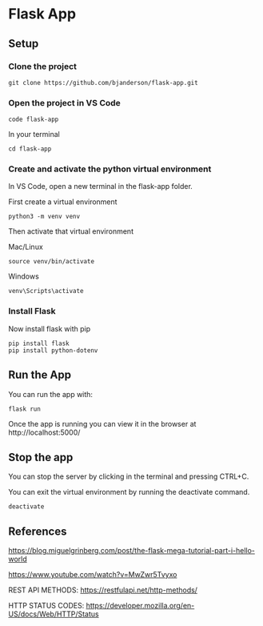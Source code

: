# Flask App

## Setup


### Clone the project

    git clone https://github.com/bjanderson/flask-app.git

### Open the project in VS Code

    code flask-app

In your terminal

    cd flask-app

### Create and activate the python virtual environment
In VS Code, open a new terminal in the flask-app folder.

First create a virtual environment

    python3 -m venv venv

Then activate that virtual environment

Mac/Linux

    source venv/bin/activate

Windows

    venv\Scripts\activate

### Install Flask
Now install flask with pip

    pip install flask
    pip install python-dotenv

## Run the App
You can run the app with:

    flask run

Once the app is running you can view it in the browser at
http://localhost:5000/

## Stop the app
You can stop the server by clicking in the terminal and pressing CTRL+C.

You can exit the virtual environment by running the deactivate command.

    deactivate

## References

https://blog.miguelgrinberg.com/post/the-flask-mega-tutorial-part-i-hello-world

https://www.youtube.com/watch?v=MwZwr5Tvyxo

REST API METHODS:  https://restfulapi.net/http-methods/

HTTP STATUS CODES: https://developer.mozilla.org/en-US/docs/Web/HTTP/Status
